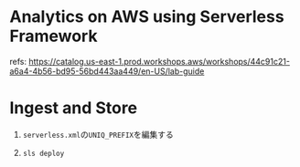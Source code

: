 # Analytics on AWS using Serverless Framework

refs: https://catalog.us-east-1.prod.workshops.aws/workshops/44c91c21-a6a4-4b56-bd95-56bd443aa449/en-US/lab-guide

# Ingest and Store

1. `serverless.xml`の`UNIQ_PREFIX`を編集する
2. 
    ```bash
    sls deploy
    ```
